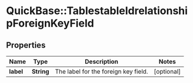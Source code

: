 # QuickBase::TablestableIdrelationshipForeignKeyField

## Properties
Name | Type | Description | Notes
------------ | ------------- | ------------- | -------------
**label** | **String** | The label for the foreign key field. | [optional] 


